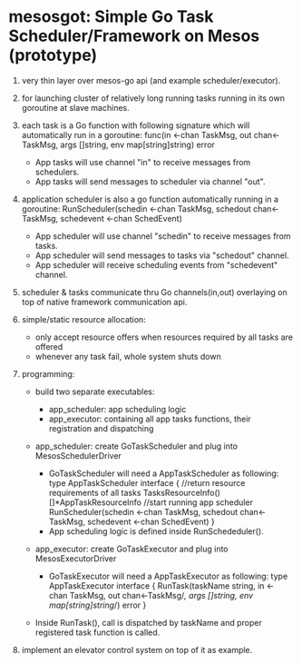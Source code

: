 mesosgot: Simple Go Task Scheduler/Framework on Mesos (prototype)
=================================================================

1. very thin layer over mesos-go api (and example scheduler/executor).

2. for launching cluster of relatively long running tasks running in its own goroutine at slave machines.

3. each task is a Go function with following signature which will automatically run in a goroutine:
	func(in <-chan TaskMsg, out chan<-TaskMsg, args []string, env map[string]string) error

	* App tasks will use channel "in" to receive messages from schedulers.
	* App tasks will send messages to scheduler via channel "out".
      
4. application scheduler is also a go function automatically running in a goroutine:
	RunScheduler(schedin <-chan TaskMsg, schedout chan<-TaskMsg, schedevent <-chan SchedEvent)

	* App scheduler will use channel "schedin" to receive messages from tasks.
	* App scheduler will send messages to tasks via "schedout" channel.
	* App scheduler will receive scheduling events from "schedevent" channel.
      
5. scheduler & tasks communicate thru Go channels(in,out) overlaying on top of native framework communication api.

6. simple/static resource allocation:
	* only accept resource offers when resources required by all tasks are offered
	* whenever any task fail, whole system shuts down

7. programming:
	* build two separate executables:
		* app_scheduler: app scheduling logic
		* app_executor: containing all app tasks functions, their registration and dispatching

	* app_scheduler: create GoTaskScheduler and plug into MesosSchedulerDriver
		* GoTaskScheduler will need a AppTaskScheduler as following:
                type AppTaskScheduler interface {
	             //return resource requirements of all tasks
	             TasksResourceInfo() []*AppTaskResourceInfo
	             //start running app scheduler
	             RunScheduler(schedin <-chan TaskMsg, schedout chan<-TaskMsg, schedevent <-chan SchedEvent)
                }
		* App scheduling logic is defined inside RunSchededuler().

	* app_executor: create GoTaskExecutor and plug into MesosExecutorDriver
		* GoTaskExecutor will need a AppTaskExecutor as following:
                type AppTaskExecutor interface {
	             RunTask(taskName string, in <- chan TaskMsg, out chan<-TaskMsg/*, args []string, env map[string]string*/) error
                }
	* Inside RunTask(), call is dispatched by taskName and proper registered task function is called.

8. implement an elevator control system on top of it as example.

